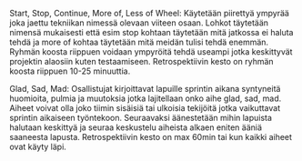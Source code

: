 Start, Stop, Continue, More of, Less of Wheel: Käytetään piirettyä ympyrää joka jaettu tekniikan nimessä olevaan viiteen osaan. 
Lohkot täytetään nimensä mukaisesti että esim stop kohtaan täytetään mitä jatkossa ei haluta tehdä ja more of kohtaa täytetään mitä meidän tulisi tehdä enemmän. 
Ryhmän koosta riippuen voidaan ympyröitä tehdä useampi jotka keskittyvät projektin alaosiin kuten testaamiseen. 
Retrospektiivin kesto on ryhmän koosta riippuen 10-25 minuuttia.

Glad, Sad, Mad: Osallistujat kirjoittavat lapuille sprintin aikana syntyneitä huomioita, pulmia ja muutoksia jotka lajitellaan onko aihe glad, sad, mad. 
Aiheet voivat olla joko tiimin sisäisiä tai ulkoisia tekijöitä jotka vaikuttavat sprintin aikaiseen työntekoon. 
Seuraavaksi äänestetään mihin lapuista halutaan keskittyä ja seuraa keskustelu aiheista alkaen eniten ääniä saaneesta lapusta. 
Retrospektiivin kesto on max 60min tai kun kaikki aiheet ovat käyty läpi.
